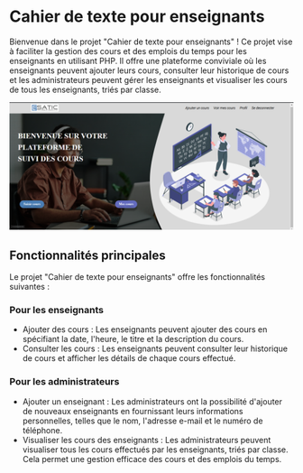 # Cahier de texte pour enseignants

Bienvenue dans le projet "Cahier de texte pour enseignants" ! Ce projet vise à faciliter la gestion des cours et des emplois du temps pour les enseignants en utilisant PHP. Il offre une plateforme conviviale où les enseignants peuvent ajouter leurs cours, consulter leur historique de cours et les administrateurs peuvent gérer les enseignants et visualiser les cours de tous les enseignants, triés par classe.

![Image de la page d'accueil](./assets/page_accueil.png)

## Fonctionnalités principales

Le projet "Cahier de texte pour enseignants" offre les fonctionnalités suivantes :

### Pour les enseignants
- Ajouter des cours : Les enseignants peuvent ajouter des cours en spécifiant la date, l'heure, le titre et la description du cours.
- Consulter les cours : Les enseignants peuvent consulter leur historique de cours et afficher les détails de chaque cours effectué.

### Pour les administrateurs
- Ajouter un enseignant : Les administrateurs ont la possibilité d'ajouter de nouveaux enseignants en fournissant leurs informations personnelles, telles que le nom, l'adresse e-mail et le numéro de téléphone.
- Visualiser les cours des enseignants : Les administrateurs peuvent visualiser tous les cours effectués par les enseignants, triés par classe. Cela permet une gestion efficace des cours et des emplois du temps.
